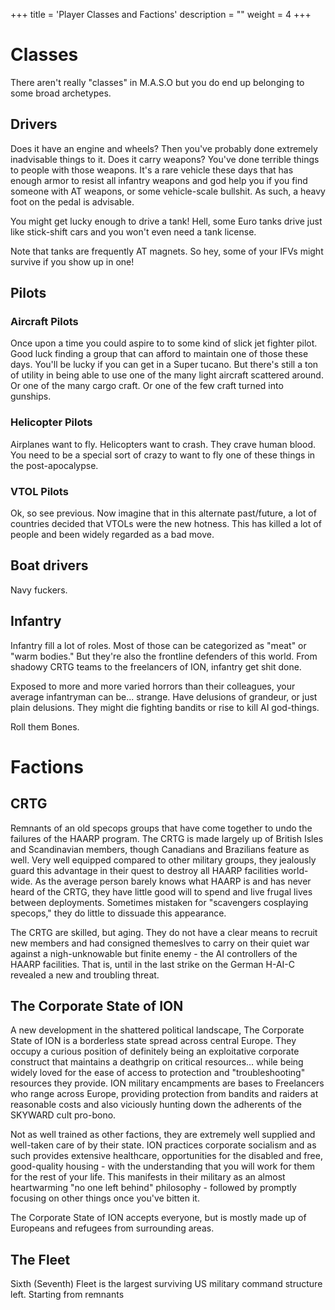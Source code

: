 +++
title = 'Player Classes and Factions'
description = ""
weight = 4
+++

# Classes
There aren't really "classes" in M.A.S.O but you do end up belonging to some broad archetypes. 

## Drivers 
Does it have an engine and wheels? Then you've probably done extremely inadvisable things to it. Does it carry weapons? You've done terrible things to people with those weapons. It's a rare vehicle these days that has enough armor to resist all infantry weapons and god help you if you find someone with AT weapons, or some vehicle-scale bullshit. As such, a heavy foot on the pedal is advisable. 

You might get lucky enough to drive a tank! Hell, some Euro tanks drive just like stick-shift cars and you won't even need a tank license. 

Note that tanks are frequently AT magnets. So hey, some of your IFVs might survive if you show up in one!

## Pilots
### Aircraft Pilots
Once upon a time you could aspire to to some kind of slick jet fighter pilot. Good luck finding a group that can afford to maintain one of those these days. You'll be lucky if you can get in a Super tucano. But there's still a ton of utility in being able to use one of the many light aircraft scattered around. Or one of the many cargo craft. Or one of the few craft turned into gunships.

### Helicopter Pilots
Airplanes want to fly. Helicopters want to crash. They crave human blood. You need to be a special sort of crazy to want to fly one of these things in the post-apocalypse.

### VTOL Pilots
Ok, so see previous. Now imagine that in this alternate past/future, a lot of countries decided that VTOLs were the new hotness. This has killed a lot of people and been widely regarded as a bad move.  

## Boat drivers  
Navy fuckers.  

## Infantry
Infantry fill a lot of roles. Most of those can be categorized as "meat" or "warm bodies." But they're also the frontline defenders of this world. From shadowy CRTG teams to the freelancers of ION, infantry get shit done. 

Exposed to more and more varied horrors than their colleagues, your average infantryman can be... strange. Have delusions of grandeur, or just plain delusions. They might die fighting bandits or rise to kill AI god-things. 

Roll them Bones.

# Factions

## CRTG
Remnants of an old specops groups that have come together to undo the failures of the HAARP program. The CRTG is made largely up of British Isles and Scandinavian members, though Canadians and Brazilians feature as well. Very well equipped compared to other military groups, they jealously guard this advantage in their quest to destroy all HAARP facilities world-wide. As the average person barely knows what HAARP is and has never heard of the CRTG, they have little good will to spend and live frugal lives between deployments. Sometimes mistaken for "scavengers cosplaying specops," they do little to dissuade this appearance. 

The CRTG are skilled, but aging. They do not have a clear means to recruit new members and had consigned themeslves to carry on their quiet war against a nigh-unknowable but finite enemy - the AI controllers of the HAARP facilities. That is, until in the last strike on the German H-AI-C revealed a new and troubling threat.  

## The Corporate State of ION

A new development in the shattered political landscape, The Corporate State of ION is a borderless state spread across central Europe. They occupy a curious position of definitely being an exploitative corporate construct that maintains a deathgrip on critical resources... while being widely loved for the ease of access to protection and "troubleshooting" resources they provide. ION military encampments are bases to Freelancers who range across Europe, providing protection from bandits and raiders at reasonable costs and also viciously hunting down the adherents of the SKYWARD cult pro-bono.  

Not as well trained as other factions, they are extremely well supplied and well-taken care of by their state. ION practices corporate socialism and as such provides extensive healthcare, opportunities for the disabled and free, good-quality housing - with the understanding that you will work for them for the rest of your life. This manifests in their military as an almost heartwarming "no one left behind" philosophy - followed by promptly focusing on other things once you've bitten it. 

The Corporate State of ION accepts everyone, but is mostly made up of Europeans and refugees from surrounding areas. 

## The Fleet

Sixth (Seventh) Fleet is the largest surviving US military command structure left. Starting from remnants 